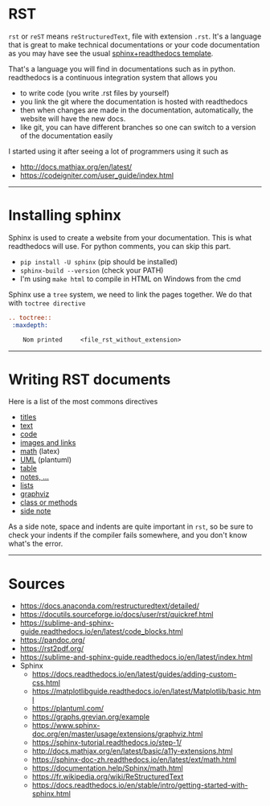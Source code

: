 # RST

`rst` or `reST` means ``reStructuredText``, file with
extension ``.rst``. It's a language that is great to make
technical documentations or your code documentation
as you may have see the usual [sphinx+readthedocs template](https://docs.readthedocs.io/en/stable/index.html).

That's a language you will find in documentations
such as in python. readthedocs
is a continuous integration system that allows you

* to write code (you write .rst files by yourself)
* you link the git where the documentation is hosted with readthedocs
* then when changes are made in the documentation,
automatically, the website will have the new docs.
* like git, you can have different branches so
one can switch to a version of the documentation easily
  
I started using it after seeing a lot of programmers
using it such as

* <http://docs.mathjax.org/en/latest/>
* <https://codeigniter.com/user_guide/index.html>

<hr class="sl">

# Installing sphinx

Sphinx is used to create a website from your
documentation. This is what readthedocs will use.
For python comments, you can skip this part.

* ``pip install -U sphinx`` (pip should be installed)
* ``sphinx-build --version`` (check your PATH)
* I'm using ``make html`` to compile in HTML on Windows from the cmd

Sphinx use a ``tree`` system, we need to link
the pages together. We do that with ``toctree directive``

```rest
.. toctree::
 :maxdepth:

    Nom printed     <file_rst_without_extension>
```

<hr class="sr">

# Writing RST documents

Here is a list of the most commons directives

* [titles](syntax/titles.md)
* [text](syntax/text.md)
* [code](syntax/code.md)
* [images and links](syntax/images-and-links.md)
* [math](syntax/math.md) (latex)
* [UML](syntax/uml.md) (plantuml)
* [table](syntax/table.md)
* [notes, ...](syntax/special.md)
* [lists](syntax/lists.md)
* [graphviz](syntax/graphviz.md)
* [class or methods](syntax/class-or-methods.md)
* [side note](syntax/side-note.md)

As a side note, space and indents are quite important
in ``rst``, so be sure to check your indents if the compiler
fails somewhere, and you don't know what's the error.

<hr class="sl">

# Sources

* <https://docs.anaconda.com/restructuredtext/detailed/>
* <https://docutils.sourceforge.io/docs/user/rst/quickref.html>
* <https://sublime-and-sphinx-guide.readthedocs.io/en/latest/code_blocks.html>
* <https://pandoc.org/>
* <https://rst2pdf.org/>
* <https://sublime-and-sphinx-guide.readthedocs.io/en/latest/index.html>
* Sphinx
    * <https://docs.readthedocs.io/en/latest/guides/adding-custom-css.html>
    * <https://matplotlibguide.readthedocs.io/en/latest/Matplotlib/basic.html>
    * <https://plantuml.com/>
    * <https://graphs.grevian.org/example>
    * <https://www.sphinx-doc.org/en/master/usage/extensions/graphviz.html>
    * <https://sphinx-tutorial.readthedocs.io/step-1/>
    * <http://docs.mathjax.org/en/latest/basic/a11y-extensions.html>
    * <https://sphinx-doc-zh.readthedocs.io/en/latest/ext/math.html>
    * <https://documentation.help/Sphinx/math.html>
    * <https://fr.wikipedia.org/wiki/ReStructuredText>
    * <https://docs.readthedocs.io/en/stable/intro/getting-started-with-sphinx.html>